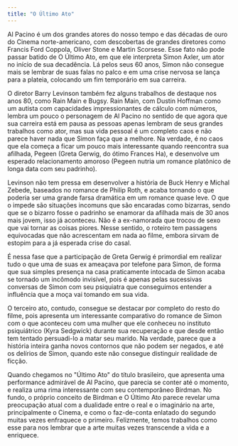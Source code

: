 ```yaml
---
title: "O Último Ato"
---
```

Al Pacino é um dos grandes atores do nosso tempo e das décadas de ouro do Cinema norte-americano, com descobertas de grandes diretores como Francis Ford Coppola, Oliver Stone e Martin Scorsese. Esse fato não pode passar batido de O Último Ato, em que ele interpreta Simon Axler, um ator no início de sua decadência. Lá pelos seus 60 anos, Simon não consegue mais se lembrar de suas falas no palco e em uma crise nervosa se lança para a plateia, colocando um fim temporário em sua carreira.

O diretor Barry Levinson também fez alguns trabalhos de destaque nos anos 80, como Rain Main e Bugsy. Rain Main, com Dustin Hoffman como um autista com capacidades impressionantes de cálculo com números, lembra um pouco o personagem de Al Pacino no sentido de que agora que sua carreira está em pausa as pessoas apenas lembram de seus grandes trabalhos como ator, mas sua vida pessoal é um completo caos e não parece haver nada que Simon faça que a melhore. Na verdade, é no caos que ela começa a ficar um pouco mais interessante quando reencontra sua afilhada, Pegeen (Greta Gerwig, do ótimo Frances Ha), e desenvolve um esperado relacionamento amoroso (Pegeen nutria um romance platônico de longa data com seu padrinho).

Levinson não tem pressa em desenvolver a história de Buck Henry e Michal Zebede, baseados no romance de Philip Roth, e acaba tornando o que poderia ser uma grande farsa dramática em um romance quase leve. O que o impede são situações incomuns que são encaradas como bizarras, sendo que se o bizarro fosse o padrinho se enamorar da afilhada mais de 30 anos mais jovem, isso já aconteceu. Não é a ex-namorada que trocou de sexo que vai tornar as coisas piores. Nesse sentido, o roteiro tem passagens equivocadas que não acrescentam em nada ao filme, embora sirvam de estopim para a já esperada crise do casal.

É nessa fase que a participação de Greta Gerwig é primordial em realizar tudo o que uma de suas ex ameaçava por telefone para Simon, de forma que sua simples presença na casa praticamente intocada de Simon acaba se tornado um incômodo invisível, pois é apenas pelas sucessivas conversas de Simon com seu psiquiatra que conseguimos entender a influência que a moça vai tomando em sua vida.

O terceiro ato, contudo, consegue se destacar por completo do resto do filme, pois apresenta um interessante comparativo do romance de Simon com o que aconteceu com uma mulher que ele conheceu no instituto psiquiátrico (Kyra Sedgwick) durante sua recuperação e que desde então tem tentado persuadi-lo a matar seu marido. Na verdade, parece que a história inteira ganha novos contornos que não podem ser negados, e até os delírios de Simon, quando este não consegue distinguir realidade de ficção.

Quando chegamos no "Último Ato" do título brasileiro, que apresenta uma performance admirável de Al Pacino, que parecia se conter até o momento, e realiza uma rima interessante com seu contemporâneo Birdman. No fundo, o próprio conceito de Birdman e O Último Ato parece revelar uma preocupação atual com a dualidade entre o real e o imaginário na arte, principalmente o Cinema, e como o faz-de-conta enlatado do segundo muitas vezes enfraquece o primeiro. Felizmente, temos trabalhos como esse para nos lembrar que a arte muitas vezes transcende a vida e a enriquece.
